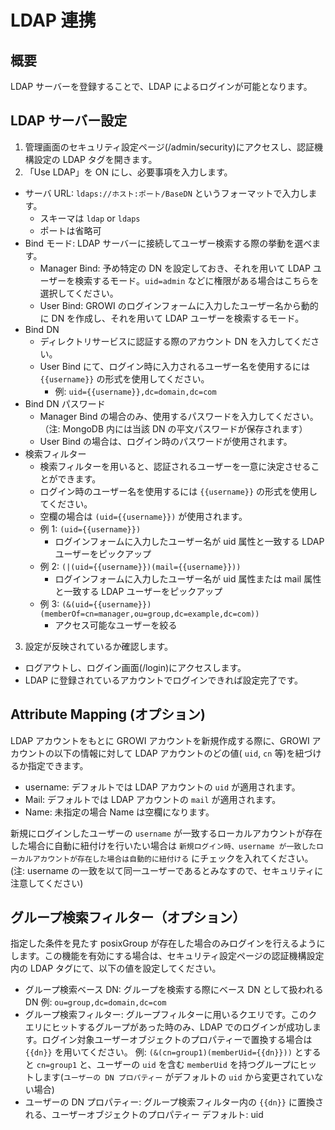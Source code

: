 # LDAP 連携

## 概要

LDAP サーバーを登録することで、LDAP によるログインが可能となります。

## LDAP サーバー設定
1. 管理画面のセキュリティ設定ページ(/admin/security)にアクセスし、認証機構設定の LDAP タグを開きます。
2. 「Use LDAP」を ON にし、必要事項を入力します。
- サーバ URL: `ldaps://ホスト:ポート/BaseDN` というフォーマットで入力します。
  - スキーマは `ldap` or `ldaps`
  - ポートは省略可
- Bind モード: LDAP サーバーに接続してユーザー検索する際の挙動を選べます。
  - Manager Bind: 予め特定の DN を設定しておき、それを用いて LDAP ユーザーを検索するモード。`uid=admin` などに権限がある場合はこちらを選択してください。
  - User Bind: GROWI のログインフォームに入力したユーザー名から動的に DN を作成し、それを用いて LDAP ユーザーを検索するモード。
- Bind DN
  - ディレクトリサービスに認証する際のアカウント DN を入力してください。
  - User Bind にて、ログイン時に入力されるユーザー名を使用するには `{{username}}` の形式を使用してください。
    - 例: `uid={{username}},dc=domain,dc=com`
- Bind DN パスワード
  - Manager Bind の場合のみ、使用するパスワードを入力してください。（注: MongoDB 内には当該 DN の平文パスワードが保存されます）
  - User Bind の場合は、ログイン時のパスワードが使用されます。
- 検索フィルター
  - 検索フィルターを用いると、認証されるユーザーを一意に決定させることができます。
  - ログイン時のユーザー名を使用するには `{{username}}` の形式を使用してください。
  - 空欄の場合は `(uid={{username}})` が使用されます。
  - 例 1: `(uid={{username}})`
    - ログインフォームに入力したユーザー名が uid 属性と一致する LDAP ユーザーをピックアップ
  - 例 2: `(|(uid={{username}})(mail={{username}}))`
    - ログインフォームに入力したユーザー名が uid 属性または mail 属性と一致する LDAP ユーザーをピックアップ
  - 例 3: `(&(uid={{username}})(memberOf=cn=manager,ou=group,dc=example,dc=com))`
    - アクセス可能なユーザーを絞る

3. 設定が反映されているか確認します。

- ログアウトし、ログイン画面(/login)にアクセスします。
- LDAP に登録されているアカウントでログインできれば設定完了です。

## Attribute Mapping (オプション)

LDAP アカウントをもとに GROWI アカウントを新規作成する際に、GROWI アカウントの以下の情報に対して LDAP アカウントのどの値( `uid`, `cn` 等)を紐づけるか指定できます。

- username: デフォルトでは LDAP アカウントの `uid` が適用されます。
- Mail: デフォルトでは LDAP アカウントの `mail` が適用されます。
- Name: 未指定の場合 Name は空欄になります。

新規にログインしたユーザーの `username` が一致するローカルアカウントが存在した場合に自動に紐付けを行いたい場合は `新規ログイン時、username が一致したローカルアカウントが存在した場合は自動的に紐付ける` にチェックを入れてください。(注: username の一致を以て同一ユーザーであるとみなすので、セキュリティに注意してください)

## グループ検索フィルター（オプション）

指定した条件を見たす posixGroup が存在した場合のみログインを行えるようにします。この機能を有効にする場合は、セキュリティ設定ページの認証機構設定内の LDAP タグにて、以下の値を設定してください。

- グループ検索ベース DN: グループを検索する際にベース DN として扱われる DN
  例: `ou=group,dc=domain,dc=com`
- グループ検索フィルター: グループフィルターに用いるクエリです。このクエリにヒットするグループがあった時のみ、LDAP でのログインが成功します。ログイン対象ユーザーオブジェクトのプロパティーで置換する場合は `{{dn}}` を用いてください。
  例: `(&(cn=group1)(memberUid={{dn}}))` とすると `cn=group1` と、ユーザーの `uid` を含む `memberUid` を持つグループにヒットします(`ユーザーの DN プロパティー` がデフォルトの `uid` から変更されていない場合)
- ユーザーの DN プロパティー: グループ検索フィルター内の `{{dn}}` に置換される、ユーザーオブジェクトのプロパティー
  デフォルト: uid
